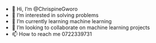 - 👋 Hi, I’m @ChrispineGworo
- 👀 I’m interested in solving problems
- 🌱 I’m currently learning machine learning
- 💞️ I’m looking to collaborate on machine learning projects
- 📫 How to reach me 0722339731

<!---
ChrispineGworo/ChrispineGworo is a ✨ special ✨ repository because its `README.md` (this file) appears on your GitHub profile.
You can click the Preview link to take a look at your changes.
--->
